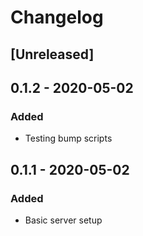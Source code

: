 # Changelog

## [Unreleased]

## 0.1.2 - 2020-05-02
### Added
- Testing bump scripts

## 0.1.1 - 2020-05-02
### Added
- Basic server setup
